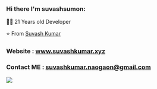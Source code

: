 
### Hi there I'm suvashsumon:


  
  
👨‍💻 21 Years old Developer 


⭐️ From [Suvash Kumar](https://github.com/suvashsumon)
### Website : www.suvashkumar.xyz
### Contact ME   :     suvashkumar.naogaon@gmail.com



<img align='left' src="https://github-readme-stats.vercel.app/api?username=suvashsumon&show_icons=true">
